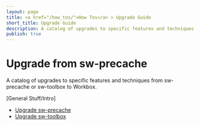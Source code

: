 ```yaml
---
layout: page
title: <a href="/how_tos/">How Tos</a> > Upgrade Guide
short_title: Upgrade Guide
description: A catalog of upgrades to specific features and techniques from sw-precache or sw-toolbox to Workbox.
publish: true
---
```


# Upgrade from sw-precache

A catalog of upgrades to specific features and techniques from sw-precache or sw-toolbox to Workbox.

[General Stuff/Intro]

* [Upgrade sw-precache](/how_tos/upgrade/sw-precache)
* [Upgrade sw-toolbox](/how_tos/upgrade/sw-toolbox)
